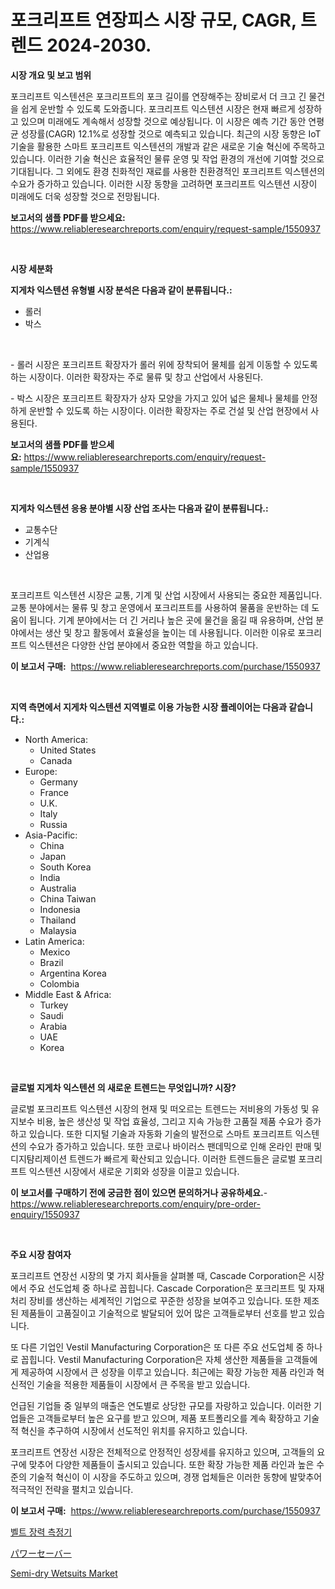 <p><h1>포크리프트 연장피스 시장 규모, CAGR, 트렌드 2024-2030.</h1></p><p><strong>시장 개요 및 보고 범위</strong></p>
<p><p>포크리프트 익스텐션은 포크리프트의 포크 길이를 연장해주는 장비로서 더 크고 긴 물건을 쉽게 운반할 수 있도록 도와줍니다. 포크리프트 익스텐션 시장은 현재 빠르게 성장하고 있으며 미래에도 계속해서 성장할 것으로 예상됩니다. 이 시장은 예측 기간 동안 연평균 성장률(CAGR) 12.1%로 성장할 것으로 예측되고 있습니다. 최근의 시장 동향은 IoT 기술을 활용한 스마트 포크리프트 익스텐션의 개발과 같은 새로운 기술 혁신에 주목하고 있습니다. 이러한 기술 혁신은 효율적인 물류 운영 및 작업 환경의 개선에 기여할 것으로 기대됩니다. 그 외에도 환경 친화적인 재료를 사용한 친환경적인 포크리프트 익스텐션의 수요가 증가하고 있습니다. 이러한 시장 동향을 고려하면 포크리프트 익스텐션 시장이 미래에도 더욱 성장할 것으로 전망됩니다.</p></p>
<p><strong>보고서의 샘플 PDF를 받으세요:</strong> <a href="https://www.reliableresearchreports.com/enquiry/request-sample/1550937">https://www.reliableresearchreports.com/enquiry/request-sample/1550937</a></p>
<p>&nbsp;</p>
<p><strong>시장 세분화</strong></p>
<p><strong>지게차 익스텐션 유형별 시장 분석은 다음과 같이 분류됩니다.:</strong></p>
<p><ul><li>롤러</li><li>박스</li></ul></p>
<p>&nbsp;</p>
<p><p>- 롤러 시장은 포크리프트 확장자가 롤러 위에 장착되어 물체를 쉽게 이동할 수 있도록 하는 시장이다. 이러한 확장자는 주로 물류 및 창고 산업에서 사용된다.</p><p>- 박스 시장은 포크리프트 확장자가 상자 모양을 가지고 있어 넓은 물체나 물체를 안정하게 운반할 수 있도록 하는 시장이다. 이러한 확장자는 주로 건설 및 산업 현장에서 사용된다.</p></p>
<p><strong>보고서의 샘플 PDF를 받으세요:</strong>&nbsp;<a href="https://www.reliableresearchreports.com/enquiry/request-sample/1550937">https://www.reliableresearchreports.com/enquiry/request-sample/1550937</a></p>
<p>&nbsp;</p>
<p><strong> 지게차 익스텐션 응용 분야별 시장 산업 조사는 다음과 같이 분류됩니다.:</strong></p>
<p><ul><li>교통수단</li><li>기계식</li><li>산업용</li></ul></p>
<p>&nbsp;</p>
<p><p>포크리프트 익스텐션 시장은 교통, 기계 및 산업 시장에서 사용되는 중요한 제품입니다. 교통 분야에서는 물류 및 창고 운영에서 포크리프트를 사용하여 물품을 운반하는 데 도움이 됩니다. 기계 분야에서는 더 긴 거리나 높은 곳에 물건을 옮길 때 유용하며, 산업 분야에서는 생산 및 창고 활동에서 효율성을 높이는 데 사용됩니다. 이러한 이유로 포크리프트 익스텐션은 다양한 산업 분야에서 중요한 역할을 하고 있습니다.</p></p>
<p><strong>이 보고서 구매:</strong>&nbsp; <a href="https://www.reliableresearchreports.com/purchase/1550937">https://www.reliableresearchreports.com/purchase/1550937</a></p>
<p>&nbsp;</p>
<p><strong>지역 측면에서 지게차 익스텐션 지역별로 이용 가능한 시장 플레이어는 다음과 같습니다.:</strong></p>
<p><ul>
    <li>
        North America:
        <ul>
            <li>United States</li>
            <li>Canada</li>
        </ul>
    </li>
    <li>
        Europe:
        <ul>
            <li>Germany</li>
            <li>France</li>
            <li>U.K.</li>
            <li>Italy</li>
            <li>Russia</li>
        </ul>
    </li>
    <li>
        Asia-Pacific:
        <ul>
            <li>China</li>
            <li>Japan</li>
            <li>South Korea</li>
            <li>India</li>
            <li>Australia</li>
            <li>China Taiwan</li>
            <li>Indonesia</li>
            <li>Thailand</li>
            <li>Malaysia</li>
        </ul>
    </li>
    <li>
        Latin America:
        <ul>
            <li>Mexico</li>
            <li>Brazil</li>
            <li>Argentina Korea</li>
            <li>Colombia</li>
        </ul>
    </li>
    <li>
        Middle East & Africa:
        <ul>
            <li>Turkey</li>
            <li>Saudi</li>
            <li>Arabia</li>
            <li>UAE</li>
            <li>Korea</li>
        </ul>
    </li>
    </ul></p>
<p>&nbsp;</p>
<p><strong>글로벌 지게차 익스텐션 의 새로운 트렌드는 무엇입니까? 시장?</strong></p>
<p><p>글로벌 포크리프트 익스텐션 시장의 현재 및 떠오르는 트렌드는 저비용의 가동성 및 유지보수 비용, 높은 생산성 및 작업 효율성, 그리고 지속 가능한 고품질 제품 수요가 증가하고 있습니다. 또한 디지털 기술과 자동화 기술의 발전으로 스마트 포크리프트 익스텐션의 수요가 증가하고 있습니다. 또한 코로나 바이러스 팬데믹으로 인해 온라인 판매 및 디지턈리제이션 트렌드가 빠르게 확산되고 있습니다. 이러한 트렌드들은 글로벌 포크리프트 익스텐션 시장에서 새로운 기회와 성장을 이끌고 있습니다.</p></p>
<p><strong>이 보고서를 구매하기 전에 궁금한 점이 있으면 문의하거나 공유하세요.</strong>- <a href="https://www.reliableresearchreports.com/enquiry/pre-order-enquiry/1550937">https://www.reliableresearchreports.com/enquiry/pre-order-enquiry/1550937</a></p>
<p>&nbsp;</p>
<p><strong>주요 시장 참여자</strong></p>
<p><p>포크리프트 연장선 시장의 몇 가지 회사들을 살펴볼 때, Cascade Corporation은 시장에서 주요 선도업체 중 하나로 꼽힙니다. Cascade Corporation은 포크리프트 및 자재 처리 장비를 생산하는 세계적인 기업으로 꾸준한 성장을 보여주고 있습니다. 또한 제조된 제품들이 고품질이고 기술적으로 발달되어 있어 많은 고객들로부터 선호를 받고 있습니다.</p><p>또 다른 기업인 Vestil Manufacturing Corporation은 또 다른 주요 선도업체 중 하나로 꼽힙니다. Vestil Manufacturing Corporation은 자체 생산한 제품들을 고객들에게 제공하여 시장에서 큰 성장을 이루고 있습니다. 최근에는 확장 가능한 제품 라인과 혁신적인 기술을 적용한 제품들이 시장에서 큰 주목을 받고 있습니다.</p><p>언급된 기업들 중 일부의 매출은 연도별로 상당한 규모를 자랑하고 있습니다. 이러한 기업들은 고객들로부터 높은 요구를 받고 있으며, 제품 포트폴리오를 계속 확장하고 기술적 혁신을 추구하여 시장에서 선도적인 위치를 유지하고 있습니다.</p><p>포크리프트 연장선 시장은 전체적으로 안정적인 성장세를 유지하고 있으며, 고객들의 요구에 맞추어 다양한 제품들이 출시되고 있습니다. 또한 확장 가능한 제품 라인과 높은 수준의 기술적 혁신이 이 시장을 주도하고 있으며, 경쟁 업체들은 이러한 동향에 발맞추어 적극적인 전략을 펼치고 있습니다.</p></p>
<p><strong>이 보고서 구매:</strong>&nbsp;&nbsp;<a href="https://www.reliableresearchreports.com/purchase/1550937">https://www.reliableresearchreports.com/purchase/1550937</a></p>
<p><p><a href="https://github.com/idcefvhkdut6/Market-Research-Report-List-1/blob/main/40428606467.md">벨트 장력 측정기</a></p><p><a href="https://github.com/oafhukehf4709715/Market-Research-Report-List-1/blob/main/16857997448.md">パワーセーバー</a></p><p><a href="https://github.com/WillieWoodard/Market-Research-Report-List-4/blob/main/semi-dry-wetsuits-market.md">Semi-dry Wetsuits Market</a></p></p>
